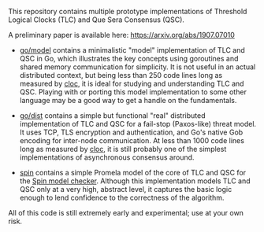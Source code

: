 
This repository contains multiple prototype implementations of
Threshold Logical Clocks (TLC) and Que Sera Consensus (QSC).

A preliminary paper is available here: https://arxiv.org/abs/1907.07010

* [go/model](go/model/) contains a minimalistic "model" implementation
  of TLC and QSC in Go, which illustrates the key concepts
  using goroutines and shared memory communication for simplicity.
  It is not useful in an actual distributed context,
  but being less than 250 code lines long
  as measured by [cloc](https://github.com/AlDanial/cloc),
  it is ideal for studying and understanding TLC and QSC.
  Playing with or porting this model implementation to some other language may
  be a good way to get a handle on the fundamentals.

* [go/dist](go/dist/) contains a simple but functional
  "real" distributed implementation of TLC and QSC
  for a fail-stop (Paxos-like) threat model.
  It uses TCP, TLS encryption and authentication,
  and Go's native Gob encoding for inter-node communication.
  At less than 1000 code lines long
  as measured by [cloc](https://github.com/AlDanial/cloc),
  it is still probably one of the simplest implementations
  of asynchronous consensus around.

* [spin](spin/) contains a simple Promela model of the core of TLC and QSC
  for the [Spin model checker](http://spinroot.com/spin/whatispin.html).
  Although this implementation models TLC and QSC only at a
  very high, abstract level, it captures the basic logic enough
  to lend confidence to the correctness of the algorithm.

All of this code is still extremely early and experimental;
use at your own risk.

